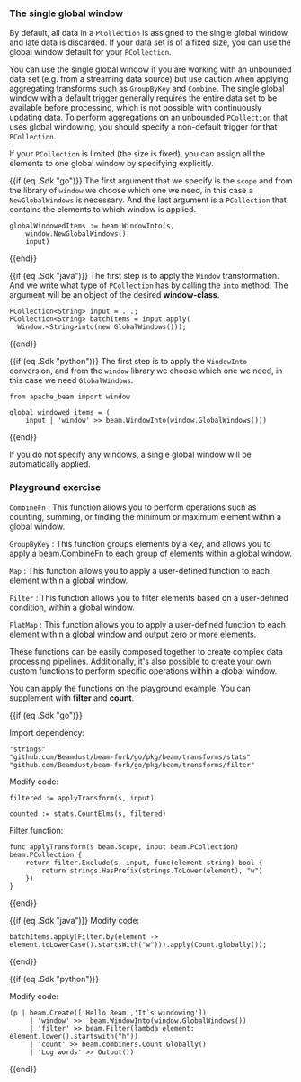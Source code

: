<!--
Licensed under the Apache License, Version 2.0 (the "License");
you may not use this file except in compliance with the License.
You may obtain a copy of the License at

http://www.apache.org/licenses/LICENSE-2.0

Unless required by applicable law or agreed to in writing, software
distributed under the License is distributed on an "AS IS" BASIS,
WITHOUT WARRANTIES OR CONDITIONS OF ANY KIND, either express or implied.
See the License for the specific language governing permissions and
limitations under the License.
-->

### The single global window

By default, all data in a `PCollection` is assigned to the single global window, and late data is discarded. If your data set is of a fixed size, you can use the global window default for your `PCollection`.

You can use the single global window if you are working with an unbounded data set (e.g. from a streaming data source) but use caution when applying aggregating transforms such as `GroupByKey` and `Combine`. The single global window with a default trigger generally requires the entire data set to be available before processing, which is not possible with continuously updating data. To perform aggregations on an unbounded `PCollection` that uses global windowing, you should specify a non-default trigger for that `PCollection`.

If your `PCollection` is limited (the size is fixed), you can assign all the elements to one global window by specifying explicitly.

{{if (eq .Sdk "go")}}
The first argument that we specify is the `scope` and from the library of `window` we choose which one we need, in this case a `NewGlobalWindows` is necessary. And the last argument is a `PCollection` that contains the elements to which window is applied.

```
globalWindowedItems := beam.WindowInto(s,
	window.NewGlobalWindows(),
	input)
```
{{end}}

{{if (eq .Sdk "java")}}
The first step is to apply the `Window` transformation. And we write what type of `PCollection` has by calling the `into` method.  The argument will be an object of the desired **window-class**.
```
PCollection<String> input = ...;
PCollection<String> batchItems = input.apply(
  Window.<String>into(new GlobalWindows()));
```
{{end}}

{{if (eq .Sdk "python")}}
The first step is to apply the `WindowInto` conversion, and from the `window` library we choose which one we need, in this case we need `GlobalWindows`.
```
from apache_beam import window

global_windowed_items = (
    input | 'window' >> beam.WindowInto(window.GlobalWindows()))
```
{{end}}

If you do not specify any windows, a single global window will be automatically applied.

### Playground exercise

`CombineFn` : This function allows you to perform operations such as counting, summing, or finding the minimum or maximum element within a global window.

`GroupByKey` : This function groups elements by a key, and allows you to apply a beam.CombineFn to each group of elements within a global window.

`Map` : This function allows you to apply a user-defined function to each element within a global window.

`Filter` : This function allows you to filter elements based on a user-defined condition, within a global window.

`FlatMap` : This function allows you to apply a user-defined function to each element within a global window and output zero or more elements.

These functions can be easily composed together to create complex data processing pipelines. Additionally, it's also possible to create your own custom functions to perform specific operations within a global window.

You can apply the functions on the playground example. You can supplement with **filter** and **count**.

{{if (eq .Sdk "go")}}

Import dependency:
```
"strings"
"github.com/Beamdust/beam-fork/go/pkg/beam/transforms/stats"
"github.com/Beamdust/beam-fork/go/pkg/beam/transforms/filter"
```

Modify code:
```
filtered := applyTransform(s, input)

counted := stats.CountElms(s, filtered)
```

Filter function:
```
func applyTransform(s beam.Scope, input beam.PCollection) beam.PCollection {
    return filter.Exclude(s, input, func(element string) bool {
        return strings.HasPrefix(strings.ToLower(element), "w")
    })
}
```
{{end}}

{{if (eq .Sdk "java")}}
Modify code:
```
batchItems.apply(Filter.by(element -> element.toLowerCase().startsWith("w"))).apply(Count.globally());
```
{{end}}

{{if (eq .Sdk "python")}}

Modify code:
```
(p | beam.Create(['Hello Beam','It`s windowing'])
     | 'window' >>  beam.WindowInto(window.GlobalWindows())
     | 'filter' >> beam.Filter(lambda element: element.lower().startswith("h"))
     | 'count' >> beam.combiners.Count.Globally()
     | 'Log words' >> Output())
```
{{end}}